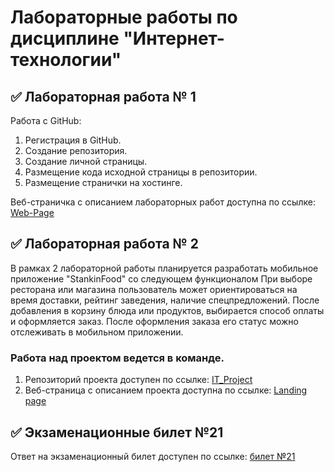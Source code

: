 # Лабораторные работы по дисциплине "Интернет-технологии"

## ✅ Лабораторная работа № 1

Работа с GitHub: 
1. Регистрация в GitHub.
2. Создание репозитория.
3. Создание личной страницы.
4. Размещение кода исходной страницы в репозитории.
5. Размещение странички на хостинге.

Веб-страничка с описанием лабораторных работ доступна по ссылке: [Web-Page](https://thickhedgehog.github.io/Lab_ITtech/)

## ✅ Лабораторная работа № 2

В рамках 2 лабораторной работы планируется разработать мобильное приложение "StankinFood" со следующем функционалом При выборе ресторана или магазина пользователь может ориентироваться на время доставки, рейтинг заведения, наличие спецпредложений. После добавления в корзину блюда или продуктов, выбирается способ оплаты и оформляется заказ. После оформления заказа его статус можно отслеживать в мобильном приложении.


### Работа над проектом ведется в команде.
1. Репозиторий проекта доступен по ссылке: [IT_Project](https://github.com/ThickHedgehog/Stankin.Food)
2. Веб-страница с описанием проекта доступна по ссылке: [Landing page]([https://github.com/](https://thickhedgehog.github.io/Lab_ITtech/))

## ✅ Экзаменационные билет №21

Ответ на экзаменационный билет доступен по ссылке:
[билет №21](https://github.com/stankin/inet-2022/wiki/exam21)
